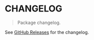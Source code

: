 # CHANGELOG

> Package changelog.

See [GitHub Releases](https://github.com/stdlib-js/stats-incr-sumprod/releases) for the changelog.